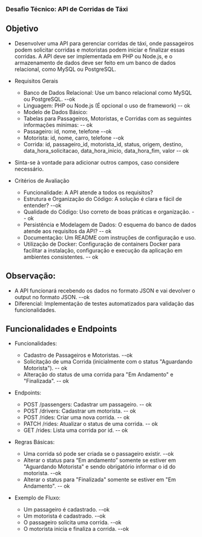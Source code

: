 ### Desafio Técnico: API de Corridas de Táxi

## Objetivo

 - Desenvolver uma API para gerenciar corridas de táxi, onde passageiros podem solicitar corridas e motoristas podem iniciar e finalizar essas corridas. A API deve ser implementada em PHP ou Node.js, e o armazenamento de dados deve ser feito em um banco de dados relacional, como MySQL ou PostgreSQL.

 - Requisitos Gerais
    - Banco de Dados Relacional: Use um banco relacional como MySQL ou PostgreSQL. --ok
    - Linguagem: PHP ou Node.js (É opcional o uso de framework) -- ok
    - Modelo de Dados Básico:
    - Tabelas para Passageiros, Motoristas, e Corridas com as seguintes informações mínimas: -- ok
    - Passageiro: id, nome, telefone --ok
    - Motorista: id, nome, carro, telefone --ok
    - Corrida: id, passageiro_id, motorista_id, status, origem, destino, data_hora_solicitacao, data_hora_inicio, data_hora_fim, valor -- ok
 - Sinta-se à vontade para adicionar outros campos, caso considere necessário.

 - Critérios de Avaliação
    - Funcionalidade: A API atende a todos os requisitos?
    - Estrutura e Organização do Código: A solução é clara e fácil de entender? --ok
    - Qualidade do Código: Uso correto de boas práticas e organização. -- ok
    - Persistência e Modelagem de Dados: O esquema do banco de dados atende aos requisitos da API? -- ok
    - Documentação: Um README com instruções de configuração e uso.
    - Utilização de Docker: Configuração de containers Docker para facilitar a instalação, configuração e execução da aplicação em ambientes consistentes. -- ok


## Observação:
 - A API funcionará recebendo os dados no formato JSON e vai devolver o output no formato JSON. --ok
 - Diferencial: Implementação de testes automatizados para validação das funcionalidades.



## Funcionalidades e Endpoints
 - Funcionalidades:
    - Cadastro de Passageiros e Motoristas. --ok
    - Solicitação de uma Corrida (inicialmente com o status "Aguardando Motorista"). -- ok
    - Alteração do status de uma corrida para "Em Andamento" e "Finalizada". -- ok

 - Endpoints:
    - POST /passengers: Cadastrar um passageiro. -- ok
    - POST /drivers: Cadastrar um motorista. -- ok
    - POST /rides: Criar uma nova corrida. -- ok
    - PATCH /rides: Atualizar o status de uma corrida. -- ok
    - GET /rides: Lista uma corrida por id. -- ok

 - Regras Básicas:
    - Uma corrida só pode ser criada se o passageiro existir. --ok
    - Alterar o status para “Em andamento” somente se estiver em  "Aguardando Motorista" e sendo obrigatório informar o id do motorista. --ok
    - Alterar o status para "Finalizada" somente se estiver em "Em Andamento". -- ok

- Exemplo de Fluxo:
    - Um passageiro é cadastrado. --ok
    - Um motorista é cadastrado. --ok
    - O passageiro solicita uma corrida. --ok
    - O motorista inicia e finaliza a corrida. --ok
